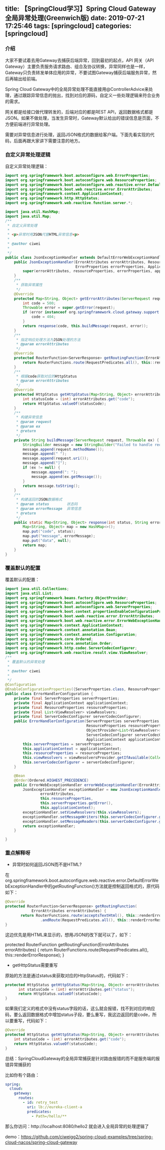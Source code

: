 title: 【SpringCloud学习】Spring Cloud Gateway全局异常处理(Greenwich版)
date: 2019-07-21 17:25:46
tags: [springcloud]
categories: [springcloud]
---
### 介绍

大家不要试着去用Gateway去捕获后端异常，回到最初的起点，API 网关（API Gateway）主要负责服务请求路由、组合及协议转换，异常同样也是一样，Gateway只负责转发单体应用的异常，不要试图Gateway捕获后端服务异常，然后再输出给前端。

Spring Cloud Gateway中的全局异常处理不能直接用@ControllerAdvice来处理，通过跟踪异常信息的抛出，找到对应的源码，自定义一些处理逻辑来符合业务的需求。

网关都是给接口做代理转发的，后端对应的都是REST API，返回数据格式都是JSON。如果不做处理，当发生异常时，Gateway默认给出的错误信息是页面，不方便前端进行异常处理。

<!--more-->

需要对异常信息进行处理，返回JSON格式的数据给客户端。下面先看实现的代码，后面再跟大家讲下需要注意的地方。

### 自定义异常处理逻辑

自定义异常处理逻辑：

```java
import org.springframework.boot.autoconfigure.web.ErrorProperties;
import org.springframework.boot.autoconfigure.web.ResourceProperties;
import org.springframework.boot.autoconfigure.web.reactive.error.DefaultErrorWebExceptionHandler;
import org.springframework.boot.web.reactive.error.ErrorAttributes;
import org.springframework.context.ApplicationContext;
import org.springframework.http.HttpStatus;
import org.springframework.web.reactive.function.server.*;

import java.util.HashMap;
import java.util.Map;
/**
 * 自定义异常处理
 *
 * <p>异常时用JSON代替HTML异常信息<p>
 *
 * @author ciwei
 *
 */
public class JsonExceptionHandler extends DefaultErrorWebExceptionHandler {
	public JsonExceptionHandler(ErrorAttributes errorAttributes, ResourceProperties resourceProperties,
								ErrorProperties errorProperties, ApplicationContext applicationContext) {
		super(errorAttributes, resourceProperties, errorProperties, applicationContext);
	}
	/**
	 * 获取异常属性
	 */
	@Override
	protected Map<String, Object> getErrorAttributes(ServerRequest request, boolean includeStackTrace) {
		int code = 500;
		Throwable error = super.getError(request);
		if (error instanceof org.springframework.cloud.gateway.support.NotFoundException || error instanceof org.springframework.web.server.ResponseStatusException) {
			code = 404;
		}
		return response(code, this.buildMessage(request, error));
	}
	/**
	 * 指定响应处理方法为JSON处理的方法
	 * @param errorAttributes
	 */
	@Override
	protected RouterFunction<ServerResponse> getRoutingFunction(ErrorAttributes errorAttributes) {
		return RouterFunctions.route(RequestPredicates.all(), this::renderErrorResponse);
	}
	/**
	 * 根据code获取对应的HttpStatus
	 * @param errorAttributes
	 */
	@Override
	protected HttpStatus getHttpStatus(Map<String, Object> errorAttributes) {
		int statusCode = (int) errorAttributes.get("code");
		return HttpStatus.valueOf(statusCode);
	}
	/**
	 * 构建异常信息
	 * @param request
	 * @param ex
	 * @return
	 */
	private String buildMessage(ServerRequest request, Throwable ex) {
		StringBuilder message = new StringBuilder("Failed to handle request [");
		message.append(request.methodName());
		message.append(" ");
		message.append(request.uri());
		message.append("]");
		if (ex != null) {
			message.append(": ");
			message.append(ex.getMessage());
		}
		return message.toString();
	}
	/**
	 * 构建返回的JSON数据格式
	 * @param status        状态码
	 * @param errorMessage  异常信息
	 * @return
	 */
	public static Map<String, Object> response(int status, String errorMessage) {
		Map<String, Object> map = new HashMap<>();
		map.put("code", status);
		map.put("message", errorMessage);
		map.put("data", null);
		return map;
	}
}
```

### 覆盖默认的配置

覆盖默认的配置：

```java
import java.util.Collections;
import java.util.List;
import org.springframework.beans.factory.ObjectProvider;
import org.springframework.boot.autoconfigure.web.ResourceProperties;
import org.springframework.boot.autoconfigure.web.ServerProperties;
import org.springframework.boot.context.propertiesEnableConfigurationProperties;
import org.springframework.boot.wweb.reactive.error.ErrorAttributes;
import org.springframework.boot.web.reactive.error.ErrorWebExceptionHandler;
import org.springframework.context.ApplicationContext;
import org.springframework.context.annotation.Bean;
import org.springframework.context.annotation.Configuration;
import org.springframework.core.Ordered;
import org.springframework.core.annotation.Order;
import org.springframework.http.codec.ServerCodecConfigurer;
import org.springframework.web.reactive.result.view.ViewResolver;
/**
 * 覆盖默认的异常处理
 * 
 * @author ciwei
 *
 */
@Configuration
@EnableConfigurationProperties({ServerProperties.class, ResourceProperties.class})
public class ErrorHandlerConfiguration {
    private final ServerProperties serverProperties;
    private final ApplicationContext applicationContext;
    private final ResourceProperties resourceProperties;
    private final List<ViewResolver> viewResolvers;
    private final ServerCodecConfigurer serverCodecConfigurer;
    public ErrorHandlerConfiguration(ServerProperties serverProperties,
                                     ResourceProperties resourceProperties,
                                     ObjectProvider<List<ViewResolver>> viewResolversProvider,
                                     ServerCodecConfigurer serverCodecConfigurer,
                                     ApplicationContext applicationContext) {
        this.serverProperties = serverProperties;
        this.applicationContext = applicationContext;
        this.resourceProperties = resourceProperties;
        this.viewResolvers = viewResolversProvider.getIfAvailable(Collections::emptyList);
        this.serverCodecConfigurer = serverCodecConfigurer;
    }

    @Bean
    @Order(Ordered.HIGHEST_PRECEDENCE)
    public ErrorWebExceptionHandler errorWebExceptionHandler(ErrorAttributes errorAttributes) {
        JsonExceptionHandler exceptionHandler = new JsonExceptionHandler(
                errorAttributes,
                this.resourceProperties,
                this.serverProperties.getError(),
                this.applicationContext);
        exceptionHandler.setViewResolvers(this.viewResolvers);
        exceptionHandler.setMessageWriters(this.serverCodecConfigurer.getWriters());
        exceptionHandler.setMessageReaders(this.serverCodecConfigurer.getReaders());
        return exceptionHandler;
    }

}
```

### 重点解释呀

* 异常时如何返回JSON而不是HTML?

在org.springframework.boot.autoconfigure.web.reactive.error.DefaultErrorWebExceptionHandler中的getRoutingFunction()方法就是控制返回格式的，原代码如下：

```java
@Override
protected RouterFunction<ServerResponse> getRoutingFunction(
            ErrorAttributes errorAttributes) {
       return RouterFunctions.route(acceptsTextHtml(), this::renderErrorView)
                .andRoute(RequestPredicates.all(), this::renderErrorResponse);
}
```

这边优先是用HTML来显示的，想用JSON的改下就可以了，如下：

protected RouterFunction<ServerResponse> getRoutingFunction(ErrorAttributes errorAttributes) {
       return RouterFunctions.route(RequestPredicates.all(), this::renderErrorResponse);
}

* getHttpStatus需要重写

原始的方法是通过status来获取对应的HttpStatus的，代码如下：

```java
protected HttpStatus getHttpStatus(Map<String, Object> errorAttributes) {
      int statusCode = (int) errorAttributes.get("status");
      return HttpStatus.valueOf(statusCode);
}
```

如果我们定义的格式中没有status字段的话，这么就会报错，找不到对应的响应码，要么返回数据格式中增加status子段，要么重写，我这边返回的是code，所以要重写，代码如下：

```java
@Override
protected HttpStatus getHttpStatus(Map<String, Object> errorAttributes) {
    int statusCode = (int) errorAttributes.get("code");
    return HttpStatus.valueOf(statusCode);
}
```

总结：SpringCloudGateway的全局异常捕获是针对路由报错的而不是服务端的报错异常捕获的

比如你有个路由：

```yaml
spring:
  cloud:
    gateway:
      routes:
        - id: retry_test
          uri: lb://eureka-client-a
          predicates:
            - Path=/hello/**
```

那么你访问：http://localhost:8080/hello2 就会进入全局异常的处理逻辑了

demo：https://github.com/ciweigg2/spring-cloud-examples/tree/spring-cloud-nacos/spring-cloud-gateway